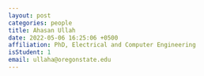 ```yaml
---
layout: post
categories: people
title: Ahasan Ullah
date: 2022-05-06 16:25:06 +0500
affiliation: PhD, Electrical and Computer Engineering 
isStudent: 1
email: ullaha@oregonstate.edu
---
```

